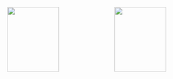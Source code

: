 <a> 
    <a href="https://github.com/JDMetal"><img src="https://denvercoder1-github-readme-stats.vercel.app/api?username=JDMetal&show_icons=true&count_private=true&theme=react&border_color=7F3FBF&bg_color=0D1117&title_color=F85D7F&icon_color=F8D866" height="152px" max-height="152px" width="49%"/></a>
  <a href="https://github.com/JDMetal"><img src="https://denvercoder1-github-readme-stats.vercel.app/api/top-langs/?username=JDMetal&langs_count=8&layout=compact&theme=react&border_color=7F3FBF&bg_color=0D1117&title_color=F85D7F&icon_color=F8D866" height="152px" max-height="152px" width="49%"/></a>
  <br/>
</a>
